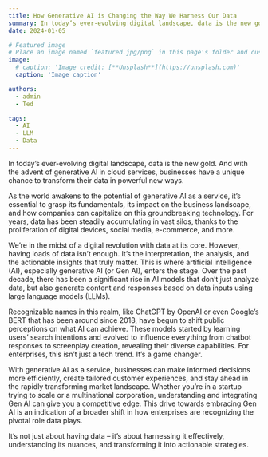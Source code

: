 ```yaml
---
title: How Generative AI is Changing the Way We Harness Our Data
summary: In today’s ever-evolving digital landscape, data is the new gold. And with the advent of generative AI in cloud services, businesses have a unique chance to transform their data in powerful new ways.
date: 2024-01-05

# Featured image
# Place an image named `featured.jpg/png` in this page's folder and customize its options here.
image:
  # caption: 'Image credit: [**Unsplash**](https://unsplash.com)'
  caption: 'Image caption'

authors:
  - admin
  - Ted

tags:
  - AI
  - LLM
  - Data
---
```


In today’s ever-evolving digital landscape, data is the new gold. And with the advent of generative AI in cloud services, businesses have a unique chance to transform their data in powerful new ways.

As the world awakens to the potential of generative AI as a service, it’s essential to grasp its fundamentals, its impact on the business landscape, and how companies can capitalize on this groundbreaking technology. For years, data has been steadily accumulating in vast silos, thanks to the proliferation of digital devices, social media, e-commerce, and more. 

We’re in the midst of a digital revolution with data at its core. However, having loads of data isn’t enough. It’s the interpretation, the analysis, and the actionable insights that truly matter. This is where artificial intelligence (AI), especially generative AI (or Gen AI), enters the stage. Over the past decade, there has been a significant rise in AI models that don’t just analyze data, but also generate content and responses based on data inputs using large language models (LLMs). 

Recognizable names in this realm, like ChatGPT by OpenAI or even Google’s BERT that has been around since 2018, have begun to shift public perceptions on what AI can achieve. These models started by learning users’ search intentions and evolved to influence everything from chatbot responses to screenplay creation, revealing their diverse capabilities. For enterprises, this isn’t just a tech trend. It’s a game changer.

With generative AI as a service, businesses can make informed decisions more efficiently, create tailored customer experiences, and stay ahead in the rapidly transforming market landscape. Whether you’re in a startup trying to scale or a multinational corporation, understanding and integrating Gen AI can give you a competitive edge. This drive towards embracing Gen AI is an indication of a broader shift in how enterprises are recognizing the pivotal role data plays.

It’s not just about having data – it’s about harnessing it effectively, understanding its nuances, and transforming it into actionable strategies.